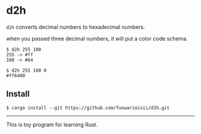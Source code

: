 d2h
===

`d2h` converts decimal numbers to hexadecimal numbers.

when you passed three decimal numbers, it will put a color code schema.


```shell
$ d2h 255 100
255 -> #ff
100 -> #64
```

```shell
$ d2h 255 100 0
#ff6400
```

## Install

```shell
$ cargo install --git https://github.com/funwarioisii/d2h.git
```

---

This is toy program for learning Rust.
